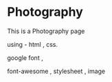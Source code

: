 
# Photography

This is a Photography page 

using - html , css.

google font ,

font-awesome ,
stylesheet  ,
image 
